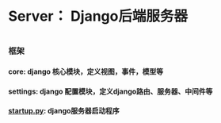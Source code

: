 # Server： Django后端服务器
# 
### 框架
#### core: django 核心模块，定义视图，事件，模型等
#### settings: django 配置模块，定义django路由、服务器、中间件等
#### [startup.py](./server/startup.py): django服务器启动程序